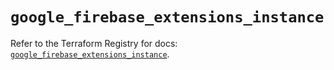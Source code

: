 # `google_firebase_extensions_instance`

Refer to the Terraform Registry for docs: [`google_firebase_extensions_instance`](https://registry.terraform.io/providers/hashicorp/google-beta/5.17.0/docs/resources/google_firebase_extensions_instance).
